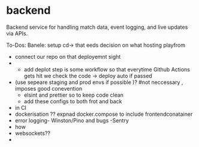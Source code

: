 # backend
Backend service for handling match data, event logging, and live updates via APIs.

To-Dos:
Banele: setup cd-> that eeds decision on what hosting playfrom
- connect our repo on that deployemnt sight
- - add deplot step is some workflow so that everytime Github Actions gets hit we check the code -> deploy auto if passed
- (use sepeare staging and prod envs if possible )?
#not neccessary , imposes good conevention
  - elsint and prettier so to keep code clean
  - add these configs to both frot and back
 - in CI
- dockerisation ?? expnad docker.compose to include frontendconatainer
- error logging- Winston/Pino and bugs -Sentry
- how 
- websockets??
- 
